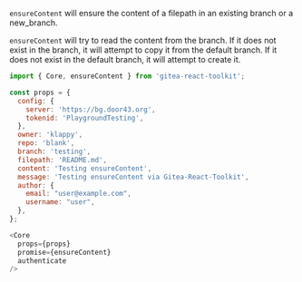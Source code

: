`ensureContent` will ensure the content of a filepath in an existing branch or a new_branch.

`ensureContent` will try to read the content from the branch.
If it does not exist in the branch, it will attempt to copy it from the default branch.
If it does not exist in the default branch, it will attempt to create it.

```js
import { Core, ensureContent } from 'gitea-react-toolkit';

const props = {
  config: {
    server: 'https://bg.door43.org',
    tokenid: 'PlaygroundTesting',
  },
  owner: 'klappy',
  repo: 'blank',
  branch: 'testing',
  filepath: 'README.md',
  content: 'Testing ensureContent',
  message: 'Testing ensureContent via Gitea-React-Toolkit',
  author: {
    email: "user@example.com",
    username: "user",
  },
};

<Core
  props={props}
  promise={ensureContent}
  authenticate
/>
```
